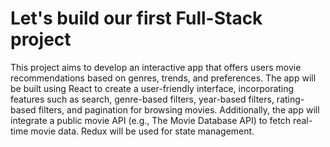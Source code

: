 # Let's build our first Full-Stack project

This project aims to develop an interactive app that offers users movie recommendations based on genres, trends, and preferences. The app will be built using React to create a user-friendly interface, incorporating features such as search, genre-based filters, year-based filters, rating-based filters, and pagination for browsing movies. Additionally, the app will integrate a public movie API (e.g., The Movie Database API) to fetch real-time movie data. Redux will be used for state management.

